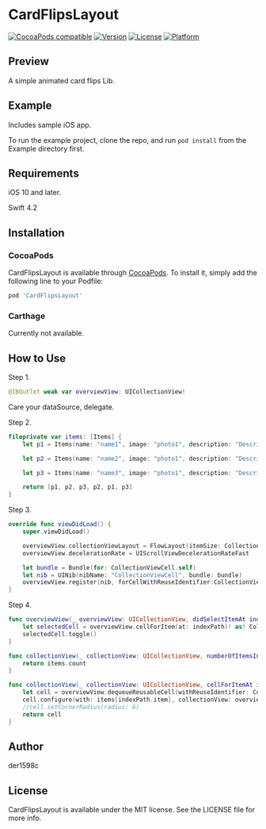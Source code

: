 # CardFlipsLayout

[![CocoaPods compatible](https://img.shields.io/badge/CocoaPods-compatible-green.svg?style=flat)](https://cocoapods.org)
[![Version](https://img.shields.io/cocoapods/v/CardFlipsLayout.svg?style=flat)](https://cocoapods.org/pods/CardFlipsLayout)
[![License](https://img.shields.io/cocoapods/l/CardFlipsLayout.svg?style=flat)](https://cocoapods.org/pods/CardFlipsLayout)
[![Platform](https://img.shields.io/cocoapods/p/CardFlipsLayout.svg?style=flat)](https://cocoapods.org/pods/CardFlipsLayout)

## Preview

A simple animated card flips Lib.

## Example

Includes sample iOS app.

To run the example project, clone the repo, and run `pod install` from the Example directory first.

## Requirements

iOS 10 and later.

Swift 4.2

## Installation

### CocoaPods

CardFlipsLayout is available through [CocoaPods](https://cocoapods.org). To install
it, simply add the following line to your Podfile:

```ruby
pod 'CardFlipsLayout'
```

### Carthage

Currently not available.

## How to Use

Step 1.

```swift
@IBOutlet weak var overviewView: UICollectionView!
```
Care your dataSource, delegate.

Step 2.

```swift
fileprivate var items: [Items] {
    let p1 = Items(name: "name1", image: "photo1", description: "Description Text.")

    let p2 = Items(name: "name2", image: "photo1", description: "Description Text.")

    let p3 = Items(name: "name3", image: "photo1", description: "Description Text.")

    return [p1, p2, p3, p2, p1, p3]
}
```

Step 3.

```swift
override func viewDidLoad() {
    super.viewDidLoad()

    overviewView.collectionViewLayout = FlowLayout(itemSize: CollectionViewCell.cellSize);
    overviewView.decelerationRate = UIScrollViewDecelerationRateFast

    let bundle = Bundle(for: CollectionViewCell.self)
    let nib = UINib(nibName: "CollectionViewCell", bundle: bundle)
    overviewView.register(nib, forCellWithReuseIdentifier:CollectionViewCell.identifier)
}
```

Step 4.

```swift
func overviewView(_ overviewView: UICollectionView, didSelectItemAt indexPath: IndexPath) {
    let selectedCell = overviewView.cellForItem(at: indexPath)! as! CollectionViewCell
    selectedCell.toggle()
}

func collectionView(_ collectionView: UICollectionView, numberOfItemsInSection section: Int) -> Int {
    return items.count
}

func collectionView(_ collectionView: UICollectionView, cellForItemAt indexPath: IndexPath) -> UICollectionViewCell {
    let cell = overviewView.dequeueReusableCell(withReuseIdentifier: CollectionViewCell.identifier, for: indexPath) as! CollectionViewCell
    cell.configure(with: items[indexPath.item], collectionView: overviewView, index: indexPath.row)
    //cell.setCornerRadius(radius: 6)
    return cell
}
```

## Author

der1598c

## License

CardFlipsLayout is available under the MIT license. See the LICENSE file for more info.
